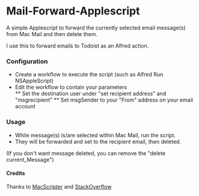# Mail-Forward-Applescript
A simple Applescript to forward the currently selected email message(s) from Mac Mail and then delete them. 

I use this to forward emails to Todoist as an Alfred action.

### Configuration
* Create a workflow to execute the script (such as Alfred Run NSAppleScript)
* Edit the workflow to contain your parameters\
** Set the destination user under "set recipient address" and "msgrecipient"
** Set msgSender to your "From" address on your email account

### Usage
* While message(s) is/are selected within Mac Mail, run the script.
* They will be forwarded and set to the recipient email, then deleted.

(If you don't want message deleted, you can remove the "delete current_Message")

#### Credits
Thanks to [MacScripter](https://macscripter.net/viewtopic.php?pid=199288) and [StackOverflow](https://stackoverflow.com/questions/18851584/applescript-to-forward-mail-with-attachments)
